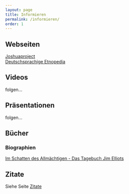 ```yaml
---
layout: page
title: Informieren
permalink: /informieren/
order: 1
---
```


## Webseiten

[Joshuaproject](https://joshuaproject.net)  
[Deutschsprachige Etnopedia](https://de.etnopedia.org/)  


## Videos

folgen...

## Präsentationen

folgen...

## Bücher

### Biographien
<a href="https://www.cb-buchshop.de/396045000/im-schatten-des-allmaechtigen.html" target="_blank">Im Schatten des Allmächtigen - Das Tagebuch Jim Elliots</a>

## Zitate

Siehe Seite [Zitate](zitate)
